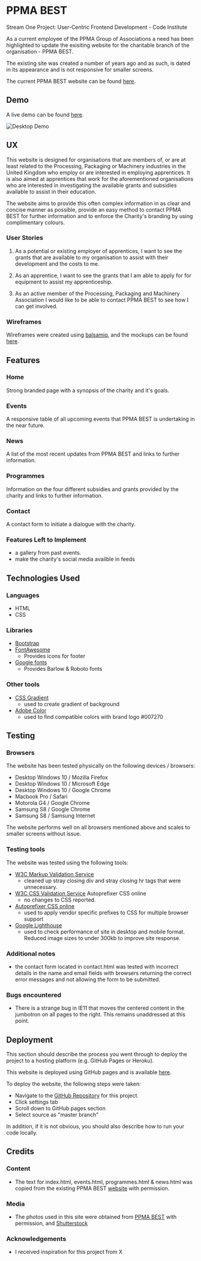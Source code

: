 # PPMA BEST

Stream One Project: User-Centric Frontend Development - Code Institute

As a current employee of the PPMA Group of Associations a need has been highlighted to update the exisiting website for the charitable branch of the organisation - PPMA BEST.

The existing site was created a number of years ago and as such, is dated in its appearance and is not responsive for smaller screens.

The current PPMA BEST website can be found [here](http://www.ppmabest.org.uk/).
 
## Demo

A live demo can be found [here](https://pengols.github.io/Milestone-1/).

![Desktop Demo](https://raw.githubusercontent.com/pengols/Milestone-1/master/mockups/website-mockup.PNG "Desktop Demo")

## UX

This website is designed for organisations that are members of, or are at least related to the Processing, Packaging or Machinery industries in the United Kingdom who employ or are interested in employing apprentices.  It is also aimed at apprentices that work for the aforementioned organisations who are interested in investigating the available grants and subsidies available to assist in their education.

The website aims to provide this often complex information in as clear and concise manner as possible, provide an easy method to contact PPMA BEST for further information and to enforce the Charity's branding by using complimentary colours.

### User Stories

1. As a potential or existing employer of apprentices, I want to see the grants that are available to my organisation to assist with their development and the costs to me.

2. As an apprentice, I want to see the grants that I am able to apply for for equipment to assist my apprenticeship.

3. As an active member of the Processing, Packaging and Machinery Association I would like to be able to contact PPMA BEST to see how I can get involved.

### Wireframes

Wireframes were created using [balsamiq](https://balsamiq.com/), and the mockups can be found [here](https://raw.githubusercontent.com/pengols/Milestone-1/master/mockups/Milestone1wireframe.pdf).

## Features

### Home

Strong branded page with a synopsis of the charity and it's goals.

### Events

A responsive table of all upcoming events that PPMA BEST is undertaking in the near future.

### News

A list of the most recent updates from PPMA BEST and links to further information.

### Programmes

Information on the four different subsidies and grants provided by the charity and links to further information.

### Contact

A contact form to initiate a dialogue with the charity.

### Features Left to Implement
- a gallery from past events.
- make the charity's social media availble in feeds

## Technologies Used

### Languages

- HTML
- CSS

### Libraries

- [Bootstrap](https://getbootstrap.com/)
- [FontAwesome](https://fontawesome.com/)
  - Provides icons for footer
- [Google fonts](https://fonts.google.com/)
  - Provides Barlow & Roboto fonts


### Other tools

- [CSS Gradient](https://cssgradient.io/)
  - used to create gradient of background
- [Adobe Color](https://color.adobe.com/create)
  - used to find compatible colors with brand logo #007270

## Testing

### Browsers

The website has been tested physically on the following devices / browsers:
- Desktop Windows 10 / Mozilla Firefox
- Desktop Windows 10 / Microsoft Edge
- Desktop Windows 10 / Google Chrome
- Macbook Pro / Safari
- Motorola G4 / Google Chrome
- Samsung S8 / Google Chrome
- Samsung S8 / Samsung Internet

The website performs well on all browsers mentioned above and scales to smaller screens without issue.

### Testing tools

The website was tested using the following tools:
- [W3C Markup Validation Service](https://validator.w3.org/)
  - cleaned up stray closing div and stray closing hr tags that were unnecessary.
- [W3C CSS Validation Service](https://jigsaw.w3.org/css-validator/) Autoprefixer CSS online
  - no changes to CSS reported.
- [Autoprefixer CSS online](https://autoprefixer.github.io/)
  - used to apply vendor specific prefixes to CSS for multiple browser support
- [Google Lighthouse](https://developers.google.com/web/tools/lighthouse/)
  - used to check performance of site in desktop and mobile format.  Reduced image sizes to under 300kb to improve site response.

### Additional notes

- the contact form located in contact.html was tested with incorrect details in the name and email fields with browsers returning the correct error messages and not allowing the form to be submitted.

### Bugs encountered

- There is a strange bug in IE11 that moves the centered content in the jumbotron on all pages to the right.  This remains unaddressed at this point.

## Deployment

This section should describe the process you went through to deploy the project to a hosting platform (e.g. GitHub Pages or Heroku).

This website is deployed using GitHub pages and is available [here](https://pengols.github.io/Milestone-1/).

To deploy the website, the following steps were taken:
 - Navigate to the [GitHub Repository](https://github.com/pengols/Milestone-1) for this project.
 - Click settings tab
 - Scroll down to GitHub pages section
 - Select source as "master branch"

In addition, if it is not obvious, you should also describe how to run your code locally.


## Credits

### Content
- The text for index.html, events.html, programmes.html & news.html was copied from the existing PPMA BEST [website](http://www.ppmabest.org.uk/) with permission.

### Media
- The photos used in this site were obtained from [PPMA BEST](http://www.ppmabest.org.uk/) with permission, and [Shutterstock](https://www.shutterstock.com/)

### Acknowledgements

- I received inspiration for this project from X
